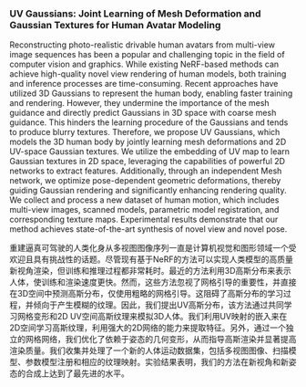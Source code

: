 ### UV Gaussians: Joint Learning of Mesh Deformation and Gaussian Textures for Human Avatar Modeling

Reconstructing photo-realistic drivable human avatars from multi-view image sequences has been a popular and challenging topic in the field of computer vision and graphics. While existing NeRF-based methods can achieve high-quality novel view rendering of human models, both training and inference processes are time-consuming. Recent approaches have utilized 3D Gaussians to represent the human body, enabling faster training and rendering. However, they undermine the importance of the mesh guidance and directly predict Gaussians in 3D space with coarse mesh guidance. This hinders the learning procedure of the Gaussians and tends to produce blurry textures. Therefore, we propose UV Gaussians, which models the 3D human body by jointly learning mesh deformations and 2D UV-space Gaussian textures. We utilize the embedding of UV map to learn Gaussian textures in 2D space, leveraging the capabilities of powerful 2D networks to extract features. Additionally, through an independent Mesh network, we optimize pose-dependent geometric deformations, thereby guiding Gaussian rendering and significantly enhancing rendering quality. We collect and process a new dataset of human motion, which includes multi-view images, scanned models, parametric model registration, and corresponding texture maps. Experimental results demonstrate that our method achieves state-of-the-art synthesis of novel view and novel pose.

重建逼真可驾驶的人类化身从多视图图像序列一直是计算机视觉和图形领域一个受欢迎且具有挑战性的话题。尽管现有基于NeRF的方法可以实现人类模型的高质量新视角渲染，但训练和推理过程都非常耗时。最近的方法利用3D高斯分布来表示人体，使训练和渲染速度更快。然而，这些方法忽视了网格引导的重要性，并直接在3D空间中预测高斯分布，仅使用粗略的网格引导。这阻碍了高斯分布的学习过程，并倾向于产生模糊的纹理。因此，我们提出UV高斯分布，该方法通过共同学习网格变形和2D UV空间高斯纹理来模拟3D人体。我们利用UV映射的嵌入来在2D空间学习高斯纹理，利用强大的2D网络的能力来提取特征。另外，通过一个独立的网格网络，我们优化了依赖于姿态的几何变形，从而指导高斯渲染并显著提高渲染质量。我们收集并处理了一个新的人体运动数据集，包括多视图图像、扫描模型、参数模型注册和相应的纹理映射。实验结果表明，我们的方法在新视角和新姿态的合成上达到了最先进的水平。
